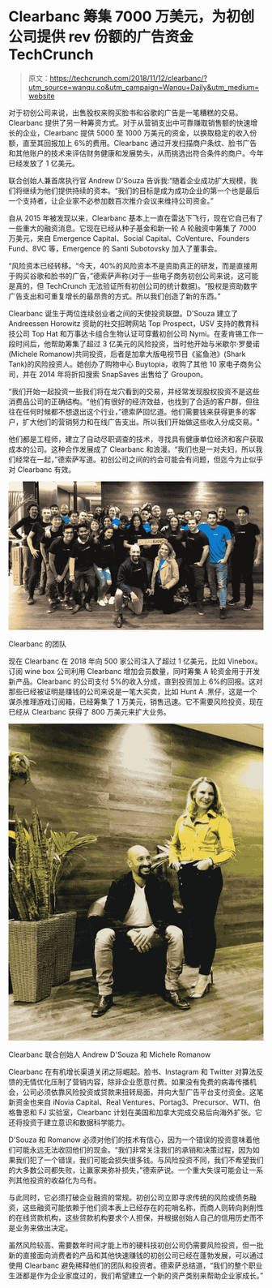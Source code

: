 # Clearbanc 筹集 7000 万美元，为初创公司提供 rev 份额的广告资金 TechCrunch

> 原文：<https://techcrunch.com/2018/11/12/clearbanc/?utm_source=wanqu.co&utm_campaign=Wanqu+Daily&utm_medium=website>

对于初创公司来说，出售股权来购买脸书和谷歌的广告是一笔糟糕的交易。Clearbanc 提供了另一种筹资方式。对于从营销支出中可靠赚取销售额的快速增长的企业，Clearbanc 提供 5000 至 1000 万美元的资金，以换取稳定的收入份额，直至其回报加上 6%的费用。Clearbanc 通过开发扫描商户条纹、脸书广告和其他账户的技术来评估财务健康和发展势头，从而挑选出符合条件的商户。今年已经发放了 1 亿美元。

联合创始人兼首席执行官 Andrew D'Souza 告诉我:“随着企业成功扩大规模，我们将继续为他们提供持续的资本。“我们的目标是成为成功企业的第一个也是最后一个支持者，让企业家不必参加数百次推介会议来维持公司资金。”

自从 2015 年被发现以来，Clearbanc 基本上一直在雷达下飞行，现在它自己有了一些重大的融资消息。它现在已经从种子基金和新一轮 A 轮融资中筹集了 7000 万美元，来自 Emergence Capital、Social Capital、CoVenture、Founders Fund、8VC 等，Emergence 的 Santi Subotovsky 加入了董事会。

“风险资本已经转移。“今天，40%的风险资本不是资助真正的研发，而是直接用于购买谷歌和脸书的广告，”德索萨声称(对于一些电子商务初创公司来说，这可能是真的，但 TechCrunch 无法验证所有初创公司的统计数据)。“股权是资助数字广告支出和可重复增长的最昂贵的方式。所以我们创造了新的东西。”

Clearbanc 诞生于两位连续创业者之间的天使投资联盟。D'Souza 建立了 Andreessen Horowitz 资助的社交招聘网站 Top Prospect，USV 支持的教育科技公司 Top Hat 和万事达卡组合生物认证可穿戴初创公司 Nymi。在麦肯锡工作一段时间后，他帮助筹集了超过 3 亿美元的风险投资，当时他开始与米歇尔·罗曼诺(Michele Romanow)共同投资，后者是加拿大版电视节目《鲨鱼池》(Shark Tank)的风险投资人。她创办了购物中心 Buytopia，收购了其他 10 家电子商务公司，并在 2014 年将折扣搜索 SnapSaves 出售给了 Groupon。

“我们开始一起投资一些我们将在龙穴看到的交易，并经常发现股权投资不是这些消费品公司的正确结构。“他们有很好的经济效益，也找到了合适的客户群，但往往在任何时候都不想退出这个行业，”德索萨回忆道。他们需要钱来获得更多的客户，扩大他们的营销努力和在线广告支出。所以我们开始做这些收入分成交易。"

他们都是工程师，建立了自动尽职调查的技术，寻找具有健康单位经济和客户获取成本的公司。这种合作发展成了 Clearbanc 和浪漫。“我们也是一对夫妇，所以我们经常在一起，”德索萨写道。初创公司之间的约会可能会有问题，但迄今为止似乎对 Clearbanc 有效。

![](img/f71c6cf13b790678e7722286373c9413.png)

Clearbanc 的团队

现在 Clearbanc 在 2018 年向 500 家公司注入了超过 1 亿美元，比如 Vinebox。订阅 wine box 公司利用 Clearbanc 增加会员数量，同时筹集 A 轮资金用于开发新产品。Clearbanc 的公司支付 5%的收入分成，直到投资加上 6%的回报。这对那些已经被证明是赚钱的公司来说是一笔大买卖，比如 Hunt A .黑仔，这是一个谋杀推理游戏订阅箱，已经筹集了 1 万美元，销售迅速。它不需要风险投资，现在已经从 Clearbanc 获得了 800 万美元来扩大业务。

![](img/a7b2b0fc0050f519e52c66508a7d66d0.png)

Clearbanc 联合创始人 Andrew D'Souza 和 Michele Romanow

Clearbanc 在有机增长渠道关闭之际崛起。脸书、Instagram 和 Twitter 对算法反馈的无情优化压制了营销内容，除非企业愿意付费。如果没有免费的病毒传播机会，公司必须依靠风险投资或贷款来扭转局面，并向大型广告平台支付资金。这笔新资金也来自 iNovia Capital、Real Ventures、Portag3、Precursor、WTI、伯格鲁恩和 FJ 实验室，Clearbanc 计划在美国和加拿大完成交易后向海外扩张。它还将投资于建立意识和数据科学能力。

D'Souza 和 Romanow 必须对他们的技术有信心，因为一个错误的投资意味着他们可能永远无法收回他们的现金。“我们非常关注我们的承销和决策过程，因为如果我们犯了一个错误，我们可能会损失很多钱。与风险投资不同，我们不希望我们的大多数公司都失败，让赢家来弥补损失，”德索萨说。一个重大失误可能会让一系列其他投资的收益化为乌有。

与此同时，它必须打破企业融资的常规。初创公司立即寻求传统的风险或债务融资，这些融资可能依赖于他们资本表上已经存在的花哨名称，而商人则转向剥削性的在线贷款机构，这些贷款机构要求个人担保，并根据创始人自己的信用历史而不是业务来做出决定。

虽然风险较高、需要数年时间才能上市的硬科技初创公司仍需要风险投资，但一批新的直接面向消费者的产品和其他快速赚钱的初创公司已经在蓬勃发展，可以通过使用 Clearbanc 避免稀释他们的团队和投资者。德索萨总结道，“我们的整个职业生涯都是作为企业家度过的，我们希望建立一个新的资产类别来帮助企业家成长。”